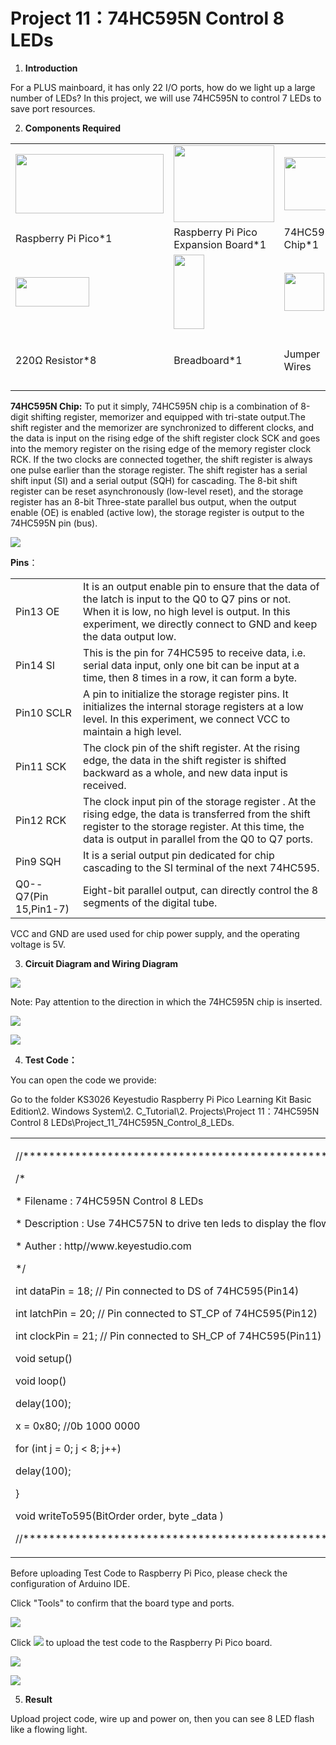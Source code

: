 # Project 11：74HC595N Control 8 LEDs 

1.  **Introduction**

For a PLUS mainboard, it has only 22 I/O ports, how do we light up a
large number of LEDs? In this project, we will use 74HC595N to control 7
LEDs to save port resources.

2.  **Components Required**

<table>
<tbody>
<tr class="odd">
<td><img src="https://raw.githubusercontent.com/keyestudio/KS3026-Keyestudio-Raspberry-Pi-Pico-Learning-Kit-Basic-Edition-Arduino/master/media/b18fe281156b29c44796f72222718d58.jpeg" style="width:2.47083in;height:0.98403in" /></td>
<td><img src="https://raw.githubusercontent.com/keyestudio/KS3026-Keyestudio-Raspberry-Pi-Pico-Learning-Kit-Basic-Edition-Arduino/master/media/bbed91c0b45fcafc7e7163bfeabf68f9.png" style="width:1.67014in;height:1.28472in" /></td>
<td><img src="https://raw.githubusercontent.com/keyestudio/KS3026-Keyestudio-Raspberry-Pi-Pico-Learning-Kit-Basic-Edition-Arduino/master/media/f97e58ab51ec0a274ff3e72e08a7d55d.png" style="width:1.07847in;height:0.88611in" /></td>
<td><img src="https://raw.githubusercontent.com/keyestudio/KS3026-Keyestudio-Raspberry-Pi-Pico-Learning-Kit-Basic-Edition-Arduino/master/media/3ec5906fad2172708d449390140f55e6.png" style="width:0.28056in;height:1.19722in" /></td>
</tr>
<tr class="even">
<td>Raspberry Pi Pico*1</td>
<td>Raspberry Pi Pico Expansion Board*1</td>
<td>74HC595N Chip*1</td>
<td>Red LED*8</td>
</tr>
<tr class="odd">
<td><img src="https://raw.githubusercontent.com/keyestudio/KS3026-Keyestudio-Raspberry-Pi-Pico-Learning-Kit-Basic-Edition-Arduino/master/media/098a2730d0b0a2a4b2079e0fc87fd38b.png" style="width:1.22639in;height:0.49236in" /></td>
<td><img src="https://raw.githubusercontent.com/keyestudio/KS3026-Keyestudio-Raspberry-Pi-Pico-Learning-Kit-Basic-Edition-Arduino/master/media/e380dd26e4825be9a768973802a55fe6.png" style="width:0.50347in;height:1.23333in" /></td>
<td><img src="https://raw.githubusercontent.com/keyestudio/KS3026-Keyestudio-Raspberry-Pi-Pico-Learning-Kit-Basic-Edition-Arduino/master/media/c801a7baee258ff7f5f28ac6e9a7097b.png" style="width:0.66736in;height:0.64097in" /></td>
<td><img src="https://raw.githubusercontent.com/keyestudio/KS3026-Keyestudio-Raspberry-Pi-Pico-Learning-Kit-Basic-Edition-Arduino/master/media/7dcbd02995be3c142b2f97df7f7c03ce.png" style="width:1.05903in;height:0.56667in" /></td>
</tr>
<tr class="even">
<td>220Ω Resistor*8</td>
<td>Breadboard*1</td>
<td>Jumper Wires</td>
<td><p>USB</p>
<p>Cable*1</p></td>
</tr>
</tbody>
</table>

**74HC595N Chip:** To put it simply, 74HC595N chip is a combination of
8-digit shifting register, memorizer and equipped with tri-state
output.The shift register and the memorizer are synchronized to
different clocks, and the data is input on the rising edge of the shift
register clock SCK and goes into the memory register on the rising edge
of the memory register clock RCK. If the two clocks are connected
together, the shift register is always one pulse earlier than the
storage register. The shift register has a serial shift input (SI) and a
serial output (SQH) for cascading. The 8-bit shift register can be reset
asynchronously (low-level reset), and the storage register has an 8-bit
Three-state parallel bus output, when the output enable (OE) is enabled
(active low), the storage register is output to the 74HC595N pin (bus).

![](/media/858b189f06ad68afe051b15043b2affd.png)

**Pins**：

|                       |                                                                                                                                                                                                                             |
| --------------------- | --------------------------------------------------------------------------------------------------------------------------------------------------------------------------------------------------------------------------- |
| Pin13 OE              | It is an output enable pin to ensure that the data of the latch is input to the Q0 to Q7 pins or not. When it is low, no high level is output. In this experiment, we directly connect to GND and keep the data output low. |
| Pin14 SI              | This is the pin for 74HC595 to receive data, i.e. serial data input, only one bit can be input at a time, then 8 times in a row, it can form a byte.                                                                        |
| Pin10 SCLR            | A pin to initialize the storage register pins. It initializes the internal storage registers at a low level. In this experiment, we connect VCC to maintain a high level.                                                   |
| Pin11 SCK             | The clock pin of the shift register. At the rising edge, the data in the shift register is shifted backward as a whole, and new data input is received.                                                                     |
| Pin12 RCK             | The clock input pin of the storage register . At the rising edge, the data is transferred from the shift register to the storage register. At this time, the data is output in parallel from the Q0 to Q7 ports.            |
| Pin9 SQH              | It is a serial output pin dedicated for chip cascading to the SI terminal of the next 74HC595.                                                                                                                              |
| Q0--Q7(Pin 15,Pin1-7) | Eight-bit parallel output, can directly control the 8 segments of the digital tube.                                                                                                                                         |

VCC and GND are used used for chip power supply, and the operating
voltage is 5V.

3.  **Circuit Diagram and Wiring Diagram**

![](/media/1738cecf584c83b55370153ebc1688b7.png)

Note: Pay attention to the direction in which the 74HC595N chip is
inserted.

![](/media/a6d03617539b70d6d69fa7e9acb25be9.png)

![](/media/91833532723f4ee623902c0252092741.png)

4.  **Test Code：**

You can open the code we provide:

Go to the folder KS3026 Keyestudio Raspberry Pi Pico Learning Kit Basic
Edition\\2. Windows System\\2. C\_Tutorial\\2. Projects\\Project
11：74HC595N Control 8 LEDs\\Project\_11\_74HC595N\_Control\_8\_LEDs.

<table>
<tbody>
<tr class="odd">
<td><p>//**********************************************************************</p>
<p>/*</p>
<p>* Filename : 74HC595N Control 8 LEDs</p>
<p>* Description : Use 74HC575N to drive ten leds to display the flowing light.</p>
<p>* Auther : http//www.keyestudio.com</p>
<p>*/</p>
<p>int dataPin = 18; // Pin connected to DS of 74HC595(Pin14)</p>
<p>int latchPin = 20; // Pin connected to ST_CP of 74HC595(Pin12)</p>
<p>int clockPin = 21; // Pin connected to SH_CP of 74HC595(Pin11)</p>
<p>void setup() </p>
<p>void loop() </p>
<p>delay(100);</p>
<p>x = 0x80; //0b 1000 0000</p>
<p>for (int j = 0; j &lt; 8; j++) </p>
<p>delay(100);</p>
<p>}</p>
<p>void writeTo595(BitOrder order, byte _data ) </p>
<p>//**********************************************************************************</p></td>
</tr>
</tbody>
</table>

Before uploading Test Code to Raspberry Pi Pico, please check the
configuration of Arduino IDE.

Click "Tools" to confirm that the board type and ports.

![](/media/4137d7f74e43219e0f1476590862e3f1.png)

Click ![](/media/b0d41283bf5ae66d2d5ab45db15331ba.png) to upload the test code to the Raspberry
Pi Pico board.

![](/media/1c835fb367d4bce7d3f1bc572ab0e0c0.png)

![](/media/0c2518af4266e7ec9212a7484414839c.png)

5.  **Result**

Upload project code, wire up and power on, then you can see 8 LED flash
like a flowing light.

